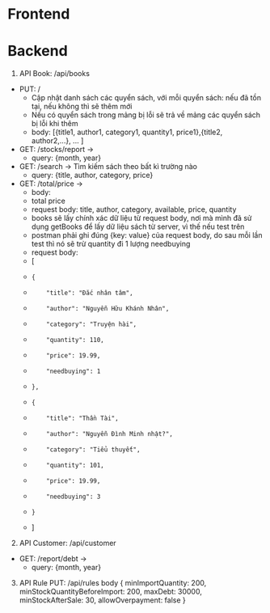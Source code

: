 # Frontend

# Backend

1. API Book: /api/books

- PUT: /
  - Cập nhật danh sách các quyển sách, với mỗi quyển sách: nếu đã tồn tại, nếu không thì sẽ thêm mới
  - Nếu có quyển sách trong mảng bị lỗi sẽ trả về mảng các quyển sách bị lỗi khi thêm
  - body: [{title1, author1, category1, quantity1, price1},{title2, author2,...}, ... ]
- GET: /stocks/report ->
  - query: {month, year}
- GET: /search -> Tìm kiếm sách theo bất kì trường nào
  - query: {title, author, category, price}
- GET: /total/price ->
  - body:
  - total price
  - request body: title, author, category, available, price, quantity
  - books sẽ lấy chính xác dữ liệu từ request body, nơi mà mình đã sử dụng getBooks để lấy dữ liệu sách từ server, vì thế nếu test trên
  - postman phải ghi đúng {key: value} của request body, do sau mỗi lần test thì nó sẽ trừ quantity đi 1 lượng needbuying
  - request body:
  - [
  -     {
  -         "title": "Đắc nhân tâm",
  -         "author": "Nguyễn Hữu Khánh Nhân",
  -         "category": "Truyện hài",
  -         "quantity": 110,
  -         "price": 19.99,
  -         "needbuying": 1
  -     },
  -     {
  -         "title": "Thần Tài",
  -         "author": "Nguyễn Đình Minh nhật?",
  -         "category": "Tiểu thuyết",
  -         "quantity": 101,
  -         "price": 19.99,
  -         "needbuying": 3
  -     }
  - ]

2. API Customer: /api/customer

- GET: /report/debt ->
  - query: {month, year}

3. API Rule
   PUT: /api/rules
   body {
   minImportQuantity: 200,
   minStockQuantityBeforeImport: 200,
   maxDebt: 30000,
   minStockAfterSale: 30,
   allowOverpayment: false
   }
